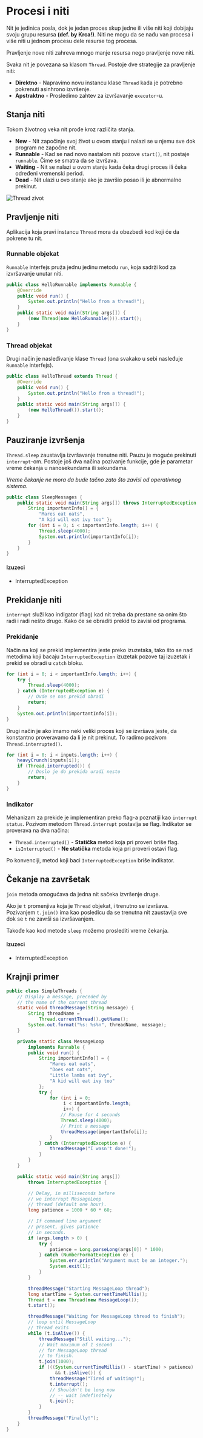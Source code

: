 # Procesi i niti
Nit je jedinica posla, dok je jedan proces skup jedne ili više niti koji dobijaju
svoju grupu resursa **(def. by Krca!)**. Niti ne mogu da se nađu van procesa i više
niti u jednom procesu dele resurse tog procesa.

Pravljenje nove niti zahreva mnogo manje resursa nego pravljenje nove niti.

Svaka nit je povezana sa klasom `Thread`. Postoje dve strategije za pravljenje niti:
- **Direktno** - Napravimo novu instancu klase `Thread` kada je potrebno pokrenuti asinhrono izvršenje.
- **Apstraktno** - Prosledimo zahtev za izvršavanje `executor`-u.

## Stanja niti
Tokom životnog veka nit prođe kroz različita stanja.
- **New** - Nit započinje svoj život u ovom stanju i nalazi se u njemu sve dok program ne započne nit.
- **Runnable** - Kad se nad novo nastalom niti pozove `start()`, nit postaje `runnable`. Čime se smatra da se izvršava.
- **Waiting** - Nit se nalazi u ovom stanju kada čeka drugi proces ili čeka određeni vremenski period.
- **Dead** - Nit ulazi u ovo stanje ako je završio posao ili je abnormalno prekinut.

![Thread zivot](http://i.imgur.com/OxHhgwo.png)

## Pravljenje niti
Aplikacija koja pravi instancu `Thread` mora da obezbedi kod koji će da pokrene tu nit.

### Runnable objekat
`Runnable` interfejs pruža jednu jedinu metodu `run`, koja sadrži kod za izvršavanje unutar niti.

```java
public class HelloRunnable implements Runnable {
    @Override
    public void run() {
        System.out.println("Hello from a thread!");
    }
    public static void main(String args[]) {
        (new Thread(new HelloRunnable())).start();
    }
}
```

### Thread objekat
Drugi način je nasleđivanje klase `Thread` (ona svakako u sebi nasleđuje `Runnable` interfejs).

```java
public class HelloThread extends Thread {
    @Override
    public void run() {
        System.out.println("Hello from a thread!");
    }
    public static void main(String args[]) {
        (new HelloThread()).start();
    }
}
```

## Pauziranje izvršenja
`Thread.sleep` zaustavlja izvršavanje trenutne niti. Pauzu je moguće prekinuti `interrupt`-om.
Postoje još dva načina pozivanje funkcije, gde je parametar vreme čekanja u nanosekundama ili sekundama.

*Vreme čekanje ne mora da bude tačno zato što zavisi od operativnog sistema.*

```java
public class SleepMessages {
    public static void main(String args[]) throws InterruptedException {
        String importantInfo[] = {
            "Mares eat oats",
            "A kid will eat ivy too" };
        for (int i = 0; i < importantInfo.length; i++) {
            Thread.sleep(4000);
            System.out.println(importantInfo[i]);
        }
    }
}
```
#### Izuzeci
- InterruptedException

## Prekidanje niti
`interrupt` služi kao indigator (flag) kad nit treba da prestane sa onim što radi i radi nešto drugo.
Kako će se obraditi prekid to zavisi od programa.

### Prekidanje
Način na koji se prekid implementira jeste preko izuzetaka, tako što se nad metodima koji bacaju
`InterruptedException` izuzetak pozove taj izuzetak i prekid se obradi u `catch` bloku.

```java
for (int i = 0; i < importantInfo.length; i++) {
    try {
        Thread.sleep(4000);
    } catch (InterruptedException e) {
        // Ovde se nas prekid obradi
        return;
    }
    System.out.println(importantInfo[i]);
}
```

Drugi način je ako imamo neki veliki proces koji se izvršava jeste, da konstantno proveravamo
da li je nit prekinut. To radimo pozivom `Thread.interrupted()`.

```java
for (int i = 0; i < inputs.length; i++) {
    heavyCrunch(inputs[i]);
    if (Thread.interrupted()) {
        // Doslo je do prekida uradi nesto
        return;
    }
}
```

### Indikator
Mehanizam za prekide je implementiran preko flag-a poznatiji kao `interrupt status`.
Pozivom metodom `Thread.interrupt` postavlja se flag. Indikator se proverava na dva načina:

- `Thread.interrupted()` - **Statička** metod koja pri proveri briše flag.
- `isInterrupted()` - **Ne statička** metoda koja pri proveri ostavi flag.

Po konvenciji, metod koji baci `InterruptedException` briše indikator.

## Čekanje na završetak
`join` metoda omogućava da jedna nit sačeka izvršenje druge.

Ako je `t` promenjiva koja je `Thread` objekat, i trenutno se izvršava.
Pozivanjem `t.join()` ima kao posledicu da se trenutna nit zaustavlja sve dok se
`t` ne završi sa izvršavanjem.

Takođe kao kod metode `sleep` možemo proslediti vreme čekanja.

#### Izuzeci
- InterruptedException


## Krajnji primer
```java
public class SimpleThreads {
    // Display a message, preceded by
    // the name of the current thread
    static void threadMessage(String message) {
        String threadName =
            Thread.currentThread().getName();
        System.out.format("%s: %s%n", threadName, message);
    }

    private static class MessageLoop
        implements Runnable {
        public void run() {
            String importantInfo[] = {
                "Mares eat oats",
                "Does eat oats",
                "Little lambs eat ivy",
                "A kid will eat ivy too"
            };
            try {
                for (int i = 0;
                     i < importantInfo.length;
                     i++) {
                    // Pause for 4 seconds
                    Thread.sleep(4000);
                    // Print a message
                    threadMessage(importantInfo[i]);
                }
            } catch (InterruptedException e) {
                threadMessage("I wasn't done!");
            }
        }
    }

    public static void main(String args[])
        throws InterruptedException {

        // Delay, in milliseconds before
        // we interrupt MessageLoop
        // thread (default one hour).
        long patience = 1000 * 60 * 60;

        // If command line argument
        // present, gives patience
        // in seconds.
        if (args.length > 0) {
            try {
                patience = Long.parseLong(args[0]) * 1000;
            } catch (NumberFormatException e) {
                System.err.println("Argument must be an integer.");
                System.exit(1);
            }
        }

        threadMessage("Starting MessageLoop thread");
        long startTime = System.currentTimeMillis();
        Thread t = new Thread(new MessageLoop());
        t.start();

        threadMessage("Waiting for MessageLoop thread to finish");
        // loop until MessageLoop
        // thread exits
        while (t.isAlive()) {
            threadMessage("Still waiting...");
            // Wait maximum of 1 second
            // for MessageLoop thread
            // to finish.
            t.join(1000);
            if (((System.currentTimeMillis() - startTime) > patience)
                  && t.isAlive()) {
                threadMessage("Tired of waiting!");
                t.interrupt();
                // Shouldn't be long now
                // -- wait indefinitely
                t.join();
            }
        }
        threadMessage("Finally!");
    }
}
```
